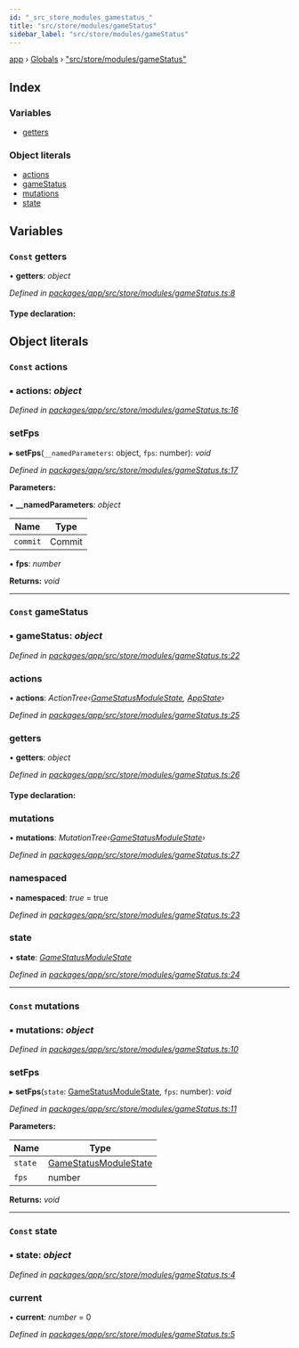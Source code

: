 ```yaml
---
id: "_src_store_modules_gamestatus_"
title: "src/store/modules/gameStatus"
sidebar_label: "src/store/modules/gameStatus"
---
```


[app](../index.md) › [Globals](../globals.md) › ["src/store/modules/gameStatus"](_src_store_modules_gamestatus_.md)

## Index

### Variables

* [getters](_src_store_modules_gamestatus_.md#const-getters)

### Object literals

* [actions](_src_store_modules_gamestatus_.md#const-actions)
* [gameStatus](_src_store_modules_gamestatus_.md#const-gamestatus)
* [mutations](_src_store_modules_gamestatus_.md#const-mutations)
* [state](_src_store_modules_gamestatus_.md#const-state)

## Variables

### `Const` getters

• **getters**: *object*

*Defined in [packages/app/src/store/modules/gameStatus.ts:8](https://github.com/will-hart/pixatore/blob/dc2c2e8/packages/app/src/store/modules/gameStatus.ts#L8)*

#### Type declaration:

## Object literals

### `Const` actions

### ▪ **actions**: *object*

*Defined in [packages/app/src/store/modules/gameStatus.ts:16](https://github.com/will-hart/pixatore/blob/dc2c2e8/packages/app/src/store/modules/gameStatus.ts#L16)*

###  setFps

▸ **setFps**(`__namedParameters`: object, `fps`: number): *void*

*Defined in [packages/app/src/store/modules/gameStatus.ts:17](https://github.com/will-hart/pixatore/blob/dc2c2e8/packages/app/src/store/modules/gameStatus.ts#L17)*

**Parameters:**

▪ **__namedParameters**: *object*

Name | Type |
------ | ------ |
`commit` | Commit |

▪ **fps**: *number*

**Returns:** *void*

___

### `Const` gameStatus

### ▪ **gameStatus**: *object*

*Defined in [packages/app/src/store/modules/gameStatus.ts:22](https://github.com/will-hart/pixatore/blob/dc2c2e8/packages/app/src/store/modules/gameStatus.ts#L22)*

###  actions

• **actions**: *ActionTree‹[GameStatusModuleState](../interfaces/_src_store_types_.gamestatusmodulestate.md), [AppState](../interfaces/_src_store_types_.appstate.md)›*

*Defined in [packages/app/src/store/modules/gameStatus.ts:25](https://github.com/will-hart/pixatore/blob/dc2c2e8/packages/app/src/store/modules/gameStatus.ts#L25)*

###  getters

• **getters**: *object*

*Defined in [packages/app/src/store/modules/gameStatus.ts:26](https://github.com/will-hart/pixatore/blob/dc2c2e8/packages/app/src/store/modules/gameStatus.ts#L26)*

#### Type declaration:

###  mutations

• **mutations**: *MutationTree‹[GameStatusModuleState](../interfaces/_src_store_types_.gamestatusmodulestate.md)›*

*Defined in [packages/app/src/store/modules/gameStatus.ts:27](https://github.com/will-hart/pixatore/blob/dc2c2e8/packages/app/src/store/modules/gameStatus.ts#L27)*

###  namespaced

• **namespaced**: *true* = true

*Defined in [packages/app/src/store/modules/gameStatus.ts:23](https://github.com/will-hart/pixatore/blob/dc2c2e8/packages/app/src/store/modules/gameStatus.ts#L23)*

###  state

• **state**: *[GameStatusModuleState](../interfaces/_src_store_types_.gamestatusmodulestate.md)*

*Defined in [packages/app/src/store/modules/gameStatus.ts:24](https://github.com/will-hart/pixatore/blob/dc2c2e8/packages/app/src/store/modules/gameStatus.ts#L24)*

___

### `Const` mutations

### ▪ **mutations**: *object*

*Defined in [packages/app/src/store/modules/gameStatus.ts:10](https://github.com/will-hart/pixatore/blob/dc2c2e8/packages/app/src/store/modules/gameStatus.ts#L10)*

###  setFps

▸ **setFps**(`state`: [GameStatusModuleState](../interfaces/_src_store_types_.gamestatusmodulestate.md), `fps`: number): *void*

*Defined in [packages/app/src/store/modules/gameStatus.ts:11](https://github.com/will-hart/pixatore/blob/dc2c2e8/packages/app/src/store/modules/gameStatus.ts#L11)*

**Parameters:**

Name | Type |
------ | ------ |
`state` | [GameStatusModuleState](../interfaces/_src_store_types_.gamestatusmodulestate.md) |
`fps` | number |

**Returns:** *void*

___

### `Const` state

### ▪ **state**: *object*

*Defined in [packages/app/src/store/modules/gameStatus.ts:4](https://github.com/will-hart/pixatore/blob/dc2c2e8/packages/app/src/store/modules/gameStatus.ts#L4)*

###  current

• **current**: *number* = 0

*Defined in [packages/app/src/store/modules/gameStatus.ts:5](https://github.com/will-hart/pixatore/blob/dc2c2e8/packages/app/src/store/modules/gameStatus.ts#L5)*
